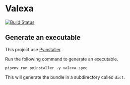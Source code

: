 # Valexa
[![Build Status](https://travis-ci.org/GroupeChemia/valexa.svg?branch=master)](https://travis-ci.org/GroupeChemia/valexa)

## Generate an executable
This project use [Pyinstaller](https://www.pyinstaller.org/).

Run the following command to generate an executable.

```
pipenv run pyinstaller -y valexa.spec
```

This will generate the bundle in a subdirectory called `dist`.